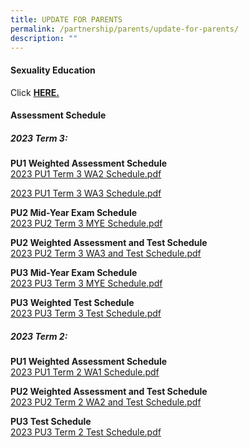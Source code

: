 ```yaml
---
title: UPDATE FOR PARENTS
permalink: /partnership/parents/update-for-parents/
description: ""
---
```

<h4><strong>Sexuality Education</strong></h4>
<p>Click&nbsp;<a href="/mi-experience/key-programmes/character-and-citizenship-education/sexuality-education" target="_blank" rel="noopener"><strong>HERE.</strong></a></p>
<h4><strong>Assessment Schedule</strong></h4>
<h5><strong>2023 Term 3:</strong></h5>


<p><strong> PU1 Weighted Assessment Schedule <br></strong><a href="/files/2023%20Exam%20Schedule/pu1%20t3wa2%20schedule_final.pdf">2023 PU1 Term 3 WA2 Schedule.pdf</a></p>

<a href="/files/2023%20Exam%20Schedule/pu1%20t3wa3%20schedule_final.pdf">2023 PU1 Term 3 WA3 Schedule.pdf</a><p></p>

<p><strong>PU2 Mid-Year Exam Schedule <br></strong><a href="/files/2023%20Exam%20Schedule/2023%20pu2%20term%203%20mye%20schedule%20(student%20copy).pdf">2023 PU2 Term 3 MYE Schedule.pdf</a></p>

<p><strong> PU2 Weighted Assessment and Test Schedule <br></strong><a href="/files/2023%20Exam%20Schedule/pu2%20t3wa3&amp;%20test%20schedule_final.pdf">2023 PU2 Term 3 WA3 and Test Schedule.pdf</a></p>

<p><strong>PU3 Mid-Year Exam Schedule <br></strong><a href="/files/2023%20Exam%20Schedule/2023%20pu3%20term%203%20mye%20schedule%20(student%20copy).pdf">2023 PU3 Term 3 MYE Schedule.pdf</a></p>

<p><strong>PU3 Weighted Test Schedule <br></strong><a href="/files/2023%20Exam%20Schedule/pu3%20term%203%20test%20schedule_final.pdf">2023 PU3 Term 3 Test Schedule.pdf</a></p>



<h5><strong>2023 Term 2:</strong></h5>
<p><strong>PU1 Weighted Assessment Schedule <br></strong><a href="/files/2023%20pu1%20term%202%20wa%20schedule.pdf">2023 PU1 Term 2 WA1 Schedule.pdf</a></p>

<p><strong> PU2 Weighted Assessment and Test Schedule <br></strong><a href="/files/2023%20pu2%20term%202%20wa%20schedule.pdf">2023 PU2 Term 2 WA2 and Test Schedule.pdf</a></p>

<p><strong>PU3 Test Schedule <br></strong><a href="/files/2023%20Exam%20Schedule/2023%20pu3%20term%202%20test%20schedule.pdf">2023 PU3 Term 2 Test Schedule.pdf</a></p>